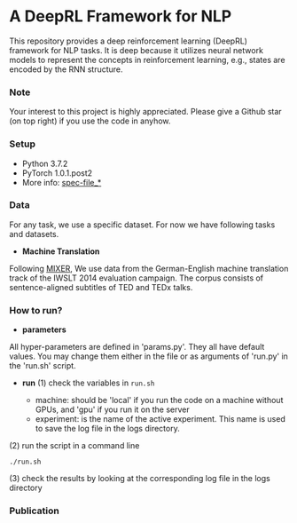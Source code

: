 # A DeepRL Framework for NLP 

This repository provides a deep reinforcement learning (DeepRL) framework for NLP tasks. It is deep because it utilizes neural network models to represent the concepts in reinforcement learning, e.g., states are encoded by the RNN structure. 

### Note ###

Your interest to this project is highly appreciated. Please give a Github star (on top right) if you use the code in anyhow. 

### Setup ###
* Python 3.7.2
* PyTorch 1.0.1.post2
* More info: [spec-file_*](https://github.com/MMesgar/DeepRL_framework/tree/master/documentation)

### Data ###
For any task, we use a specific dataset. For now we have following tasks and datasets.

* **Machine Translation**

Following [MIXER](https://arxiv.org/pdf/1511.06732.pdf), We use data from the German-English machine translation track of the IWSLT 2014 evaluation campaign. 
The corpus consists of sentence-aligned subtitles of TED and TEDx talks. 


### How to run? ###
* **parameters** 

All hyper-parameters are defined in 'params.py'. They all have default values. You may change them either in the file or as arguments of 'run.py' in the 'run.sh' script. 

* **run** 
(1) check the variables in `run.sh`

	* machine: should be 'local' if you run the code on a machine without GPUs, and 'gpu' if you run it on the server
	* experiment: is the name of the active experiment. This name is used to save the log file in the logs directory.

(2) run the script in a command line

```
./run.sh
```

(3) check the results by looking at the corresponding log file in the logs directory

### Publication ###
